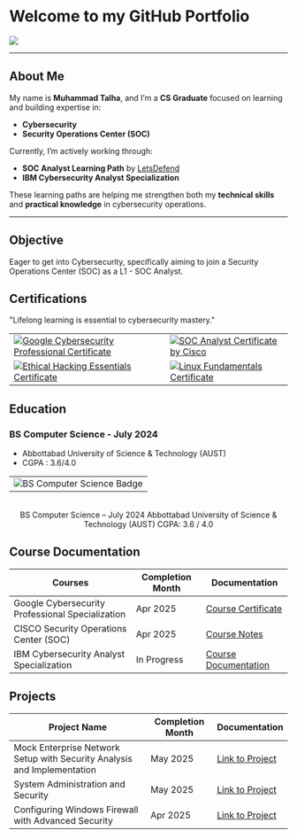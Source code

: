 # Welcome to my GitHub Portfolio  

<a href="https://www.linkedin.com/in/muhammad-talha-atd/">
  <img src="https://img.shields.io/badge/-LinkedIn-0072b1?&style=for-the-badge&logo=linkedin&logoColor=white" />
</a>

---

## About Me

My name is **Muhammad Talha**, and I’m a **CS Graduate** focused on learning and building expertise in:

- **Cybersecurity**
- **Security Operations Center (SOC)**  

Currently, I’m actively working through:

- **SOC Analyst Learning Path** by [LetsDefend](https://letsdefend.io)  
- **IBM Cybersecurity Analyst Specialization**  

These learning paths are helping me strengthen both my **technical skills** and **practical knowledge** in cybersecurity operations.

---

## Objective

Eager to get into Cybersecurity, specifically aiming to join a Security Operations Center (SOC) as a L1 - SOC Analyst.

<!-- ## Skills 

| Skills                                        | Associated Projects        |
|-----------------------------------------------|----------------------------|
| SIEM Implementation and Log Analysis          | <a href="https://google.com">Detection Lab</a>|
| Network Traffic Monitoring and Attack Detection | <a href="https://google.com">Detection Lab</a>|
| Security Automation with Shuffle SOAR         | SOC Automation Lab|
| Incident Response Planning and Execution      | SOC Automation Lab|
| Case Management with TheHive                  | SOC Automation Lab|
| Scripting and Automation for Threat Mitigation | SOC Automation Lab| 

## Tools
Provide tools and break them down into categories.

### Network
<div>
    <img src="https://img.shields.io/badge/-Wireshark-1679A7?&style=for-the-badge&logo=Wireshark&logoColor=white" />
    <img src="https://img.shields.io/badge/-Suricata-EF3B2D?&style=for-the-badge&logo=Suricata&logoColor=white" />
    <img src="https://img.shields.io/badge/-Zeek-777BB4?&style=for-the-badge&logo=Zeek&logoColor=white" />
</div>

### Endpoint
<div>
    <img src="https://img.shields.io/badge/-Microsoft_Defender_for_Endpoint-00A4EF?&style=for-the-badge&logo=Microsoft&logoColor=white" />
    <img src="https://img.shields.io/badge/-Velociraptor-4B275F?&style=for-the-badge&logo=Velociraptor&logoColor=white" />
</div>

### SIEM
<div>
    <img src="https://img.shields.io/badge/-Microsoft_Sentinel-0078D4?&style=for-the-badge&logo=Microsoft&logoColor=white" />
    <img src="https://img.shields.io/badge/-Splunk-000000?&style=for-the-badge&logo=Splunk&logoColor=white" />
    <img src="https://img.shields.io/badge/-Elastic-005571?&style=for-the-badge&logo=Elastic&logoColor=white" />
</div> -->

## Certifications
"Lifelong learning is essential to cybersecurity mastery."

<div align="center">

  <table>
    <tr>
      <td>
        <a href="https://www.coursera.org/account/accomplishments/specialization/certificate/VYAP3UAZYVNG" target="_blank">
          <img 
            src="https://img.shields.io/badge/Google%20Cybersecurity%20Professional-4285F4?style=for-the-badge&logo=Google&logoColor=white" 
            alt="Google Cybersecurity Professional Certificate"
          />
        </a>
      </td>
      <td>
        <a href="https://www.coursera.org/account/accomplishments/verify/A3ZTS9PT4QTA" target="_blank">
          <img 
            src="https://img.shields.io/badge/Security%20Operations%20Center%20(SOC)-1BA0D7?style=for-the-badge&logo=Cisco&logoColor=white" 
            alt="SOC Analyst Certificate by Cisco"
          />
        </a>
      </td>
    </tr>
    <tr>
      <td>
        <a href="https://www.coursera.org/account/accomplishments/verify/HHKNCTNKFD27" target="_blank">
          <img 
            src="https://img.shields.io/badge/Ethical%20Hacking%20Essentials-CC0000?style=for-the-badge&logo=ESET&logoColor=white" 
            alt="Ethical Hacking Essentials Certificate"
          />
        </a>
      </td>
      <td>
        <a href="https://www.coursera.org/account/accomplishments/certificate/8P4TKLBB7ZHP" target="_blank">
          <img 
            src="https://img.shields.io/badge/Linux%20Fundamentals-00599C?style=for-the-badge&logo=linux&logoColor=white" 
            alt="Linux Fundamentals Certificate"
          />
        </a>
      </td>
    </tr>
  </table>

</div>

## Education

### BS Computer Science - July 2024
- Abbottabad University of Science & Technology (AUST)
- CGPA : 3.6/4.0

<div align="center"> <table> <tr> <td> <img src="https://img.shields.io/badge/Bachelor's%20in%20Computer%20Science-0A66C2?style=for-the-badge&logo=graduation-cap&logoColor=white" alt="BS Computer Science Badge" /> </td> </tr> </table> <br/>
BS Computer Science – July 2024
Abbottabad University of Science & Technology (AUST)
CGPA: 3.6 / 4.0

</div>

## Course Documentation

| Courses                                         | Completion Month        | Documentation         |
|-----------------------------------------------|----------------------------|----------------------------|
| Google Cybersecurity Professional Specialization | Apr 2025        | <a href="https://www.coursera.org/account/accomplishments/specialization/certificate/VYAP3UAZYVNG">Course Certificate</a>|
| CISCO Security Operations Center (SOC) | Apr 2025 | <a href="https://github.com/CyberGeekPk/Cybersecurity-Operations-Fundamentals-Specialization-by-CISCO#course-1--security-operations-center-soc">Course Notes</a>|
| IBM Cybersecurity Analyst Specialization | In Progress | <a href="https://github.com/CyberGeekPk/IBM-Cybersecurity-Analyst-Notes#ibm-cybersecurity-analyst-notes">Course Documentation</a>| 

## Projects

| Project Name                                         | Completion Month        | Documentation         |
|-----------------------------------------------|----------------------------|----------------------------|
| Mock Enterprise Network Setup with Security Analysis and Implementation | May 2025 | <a href="https://github.com/CyberGeekPk/IBM-Cybersecurity-Analyst-Notes/blob/main/course5/module5.md#module-5---final-project"> Link to Project</a>|
| System Administration and Security | May 2025 | <a href="https://github.com/CyberGeekPk/IBM-Cybersecurity-Analyst-Notes/blob/main/course4/module5.md"> Link to Project</a>|
| Configuring Windows Firewall with Advanced Security | Apr 2025 | <a href="https://github.com/CyberGeekPk/Configuring-Windows-Firewall-with-Advanced-Security">Link to Project</a>|


